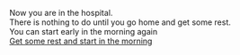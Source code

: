 Now you are in the hospital.  
There is nothing to do until you go home and get some rest.  
You can start early in the morning again  
[Get some rest and start in the morning](/morning.md)